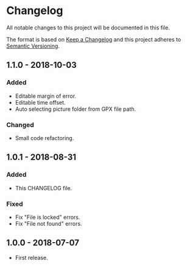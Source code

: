 # Changelog
All notable changes to this project will be documented in this file.

The format is based on [Keep a Changelog](http://keepachangelog.com/en/1.0.0/)
and this project adheres to [Semantic Versioning](http://semver.org/spec/v2.0.0.html).

## 1.1.0 - 2018-10-03
### Added
- Editable margin of error.
- Editable time offset.
- Auto selecting picture folder from GPX file path.

### Changed
- Small code refactoring.

## 1.0.1 - 2018-08-31
### Added
- This CHANGELOG file.

### Fixed
- Fix "File is locked" errors.
- Fix "File not found" errors.

## 1.0.0 - 2018-07-07
- First release.
